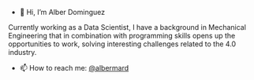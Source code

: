 - 👋 Hi, I’m Alber Dominguez

Currently working as a Data Scientist, I have a background in Mechanical Engineering that in combination with programming skills opens up
the opportunities to work, solving interesting challenges related to the 4.0 industry.

- 📫 How to reach me: [@albermard](https://twitter.com/albermard)

<!---
nedraki/nedraki is a ✨ special ✨ repository because its `README.md` (this file) appears on your GitHub profile.
You can click the Preview link to take a look at your changes.
--->
